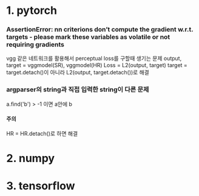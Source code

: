 # 1. pytorch
### AssertionError: nn criterions don’t compute the gradient w.r.t. targets - please mark these variables as volatile or not requiring gradients

  vgg 같은 네트워크를 활용해서 perceptual loss를 구할때 생기는 문제
  output, target = vggmodel(SR), vggmodel(HR)
  Loss = L2(output, target)
  target = target.detach()이 아니라 L2(output, target.detach())로 해결
  
### argparser의 string과 직접 입력한 string이 다른 문제
  a.find('b') > -1 이면 a안에 b

#### 주의
HR = HR.detach()로 하면 해결 
# 2. numpy

# 3. tensorflow
